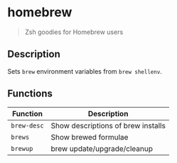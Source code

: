 # homebrew

> Zsh goodies for Homebrew users

## Description

Sets `brew` environment variables from `brew shellenv`.

## Functions

| Function    | Description                        |
| ----------- | -----------------------------------|
| `brew-desc` | Show descriptions of brew installs |
| `brews`     | Show brewed formulae               |
| `brewup`    | brew update/upgrade/cleanup        |
